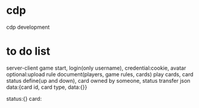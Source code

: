 # cdp
cdp development
# to do list
server-client
game start, login(only username), credential:cookie, avatar
optional:upload rule document(players, game rules, cards)
play cards, card status define(up and down), card owned by someone, status transfer
json data:{card id, card type, data:{}}

status:{}
card:
